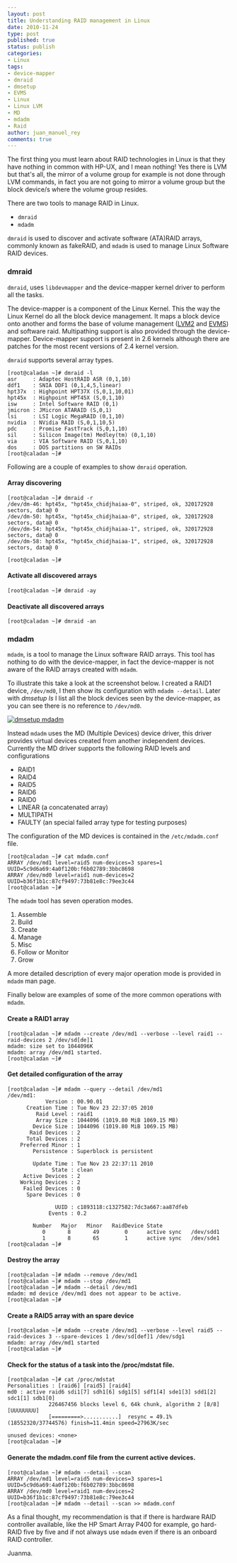 ```yaml
---
layout: post
title: Understanding RAID management in Linux
date: 2010-11-24
type: post
published: true
status: publish
categories:
- Linux
tags:
- device-mapper
- dmraid
- dmsetup
- EVMS
- Linux
- Linux LVM
- MD
- mdadm
- Raid
author: juan_manuel_rey
comments: true
---
```


The first thing you must learn about RAID technologies in Linux is that they have nothing in common with HP-UX, and I mean nothing! Yes there is LVM but that's all, the mirror of a volume group for example is not done through LVM commands, in fact you are not going to mirror a volume group but the block device/s where the volume group resides.

There are two tools to manage RAID in Linux.

-   `dmraid`
-   `mdadm`

`dmraid` is used to discover and activate software (ATA)RAID arrays, commonly known as fakeRAID, and `mdadm` is used to manage Linux Software RAID devices.

### dmraid

`dmraid`, uses `libdevmapper` and the device-mapper kernel driver to perform all the tasks.

The device-mapper is a component of the Linux Kernel. This the way the Linux Kernel do all the block device management. It maps a block device onto another and forms the base of volume management ([LVM2](http://sources.redhat.com/lvm2/ "LVM2") and [EVMS](http://evms.sourceforge.net/ "EVMS")) and software raid. Multipathing support is also provided through the device-mapper.
Device-mapper support is present in 2.6 kernels although there are patches for the most recent versions of 2.4 kernel version.

`dmraid` supports several array types.

```
[root@caladan ~]# dmraid -l
asr     : Adaptec HostRAID ASR (0,1,10)
ddf1    : SNIA DDF1 (0,1,4,5,linear)
hpt37x  : Highpoint HPT37X (S,0,1,10,01)
hpt45x  : Highpoint HPT45X (S,0,1,10)
isw     : Intel Software RAID (0,1)
jmicron : JMicron ATARAID (S,0,1)
lsi     : LSI Logic MegaRAID (0,1,10)
nvidia  : NVidia RAID (S,0,1,10,5)
pdc     : Promise FastTrack (S,0,1,10)
sil     : Silicon Image(tm) Medley(tm) (0,1,10)
via     : VIA Software RAID (S,0,1,10)
dos     : DOS partitions on SW RAIDs
[root@caladan ~]#
```

Following are a couple of examples to show `dmraid` operation.

#### Array discovering

```
[root@caladan ~]# dmraid -r
/dev/dm-46: hpt45x, "hpt45x_chidjhaiaa-0", striped, ok, 320172928 sectors, data@ 0
/dev/dm-50: hpt45x, "hpt45x_chidjhaiaa-0", striped, ok, 320172928 sectors, data@ 0
/dev/dm-54: hpt45x, "hpt45x_chidjhaiaa-1", striped, ok, 320172928 sectors, data@ 0
/dev/dm-58: hpt45x, "hpt45x_chidjhaiaa-1", striped, ok, 320172928 sectors, data@ 0

[root@caladan ~]#
```

#### Activate all discovered arrays

```
[root@caladan ~]# dmraid -ay
```

#### Deactivate all discovered arrays

```
[root@caladan ~]# dmraid -an
```

### mdadm

`mdadm`, is a tool to manage the Linux software RAID arrays. This tool has nothing to do with the device-mapper, in fact the device-mapper is not aware of the RAID arrays created with `mdadm`.

To illustrate this take a look at the screenshot below. I created a RAID1 device, `/dev/md0`, I then show its configuration with  `mdadm --detail`. Later with *dmsetup ls* I list all the block devices seen by the device-mapper, as you can see there is no reference to `/dev/md0`.

[![](/images/dmsetup-mdadm1.png "dmsetup mdadm")]({{site.url}}/images/dmsetup-mdadm1.png)

Instead `mdadm` uses the MD (Multiple Devices) device driver, this driver provides virtual devices created from another independent devices. Currently the MD driver supports the following RAID levels and configurations

-   RAID1
-   RAID4
-   RAID5
-   RAID6
-   RAID0
-   LINEAR (a concatenated array)
-   MULTIPATH
-   FAULTY (an special failed array type for testing purposes)

The configuration of the MD devices is contained in the `/etc/mdadm.conf` file.

```
[root@caladan ~]# cat mdadm.conf
ARRAY /dev/md1 level=raid5 num-devices=3 spares=1 UUID=5c9d6a69:4a0f120b:f6b02789:3bbc8698
ARRAY /dev/md0 level=raid1 num-devices=2 UUID=b36f1b1c:87cf9497:73b81e8c:79ee3c44
[root@caladan ~]#
```

The `mdadm` tool has seven operation modes.

1.  Assemble
2.  Build
3.  Create
4.  Manage
5.  Misc
6.  Follow or Monitor
7.  Grow

A more detailed description of every major operation mode is provided in `mdadm` man page.

Finally below are examples of some of the more common operations with `mdadm`.

#### Create a RAID1 array

```
[root@caladan ~]# mdadm --create /dev/md1 --verbose --level raid1 --raid-devices 2 /dev/sd[de]1
mdadm: size set to 1044096K
mdadm: array /dev/md1 started.
[root@caladan ~]#
```

#### Get detailed configuration of the array

```
[root@caladan ~]# mdadm --query --detail /dev/md1
/dev/md1:
            Version : 00.90.01
      Creation Time : Tue Nov 23 22:37:05 2010
         Raid Level : raid1
         Array Size : 1044096 (1019.80 MiB 1069.15 MB)
        Device Size : 1044096 (1019.80 MiB 1069.15 MB)
       Raid Devices : 2
      Total Devices : 2
    Preferred Minor : 1
        Persistence : Superblock is persistent

        Update Time : Tue Nov 23 22:37:11 2010
              State : clean
     Active Devices : 2
    Working Devices : 2
     Failed Devices : 0
      Spare Devices : 0

               UUID : c1893118:c1327582:7dc3a667:aa87dfeb
             Events : 0.2

        Number   Major   Minor   RaidDevice State
           0       8       49        0      active sync   /dev/sdd1
           1       8       65        1      active sync   /dev/sde1
[root@caladan ~]#
```

#### Destroy the array

```
[root@caladan ~]# mdadm --remove /dev/md1
[root@caladan ~]# mdadm --stop /dev/md1
[root@caladan ~]# mdadm --detail /dev/md1
mdadm: md device /dev/md1 does not appear to be active.
[root@caladan ~]#
```

#### Create a RAID5 array with an spare device

```
[root@caladan ~]# mdadm --create /dev/md1 --verbose --level raid5 --raid-devices 3 --spare-devices 1 /dev/sd[def]1 /dev/sdg1
mdadm: array /dev/md1 started
[root@caladan ~]#
```

#### Check for the status of a task into the /proc/mdstat file.

```
[root@caladan ~]# cat /proc/mdstat
Personalities : [raid6] [raid5] [raid4]
md0 : active raid6 sdi1[7] sdh1[6] sdg1[5] sdf1[4] sde1[3] sdd1[2] sdc1[1] sdb1[0]
             226467456 blocks level 6, 64k chunk, algorithm 2 [8/8] [UUUUUUUU]
             [=========>...........]  resync = 49.1% (18552320/37744576) finish=11.4min speed=27963K/sec

unused devices: <none>
[root@caladan ~]#
```

#### Generate the mdadm.conf file from the current active devices.

```
[root@caladan ~]# mdadm --detail --scan
ARRAY /dev/md1 level=raid5 num-devices=3 spares=1 UUID=5c9d6a69:4a0f120b:f6b02789:3bbc8698
ARRAY /dev/md0 level=raid1 num-devices=2 UUID=b36f1b1c:87cf9497:73b81e8c:79ee3c44
[root@caladan ~]# mdadm --detail --scan >> mdadm.conf
```

As a final thought, my recommendation is that if there is hardware RAID controller available, like the HP Smart Array P400 for example, go hard-RAID five by five and if not always use `mdadm` even if there is an onboard RAID controller.

Juanma.
